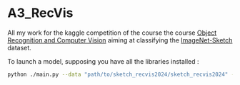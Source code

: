 # A3_RecVis
All my work for the kaggle competition of the course the course [Object Recognition and Computer Vision](https://gulvarol.github.io/teaching/recvis24) aiming at classifying the [ImageNet-Sketch](https://github.com/HaohanWang/ImageNet-Sketch) dataset. 

To launch a model, supposing you have all the libraries installed :

```bash
python ./main.py --data "path/to/sketch_recvis2024/sketch_recvis2024" --model_name "basic_cnn"
```